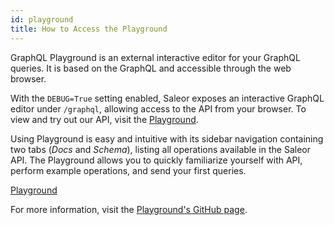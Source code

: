 ```yaml
---
id: playground
title: How to Access the Playground
---
```


GraphQL Playground is an external interactive editor for your GraphQL queries. It is based on the GraphQL and accessible through the web browser. 

With the `DEBUG=True` setting enabled, Saleor exposes an interactive GraphQL editor under `/graphql`, allowing access to the API from your browser. To view and try out our API, visit the [Playground](https://demo.getsaleor.com/graphql/).

Using Playground is easy and intuitive with its sidebar navigation containing two tabs (_Docs_ and _Schema_), listing all operations available in the Saleor API. The Playground allows you to quickly familiarize yourself with API, perform example operations, and send your first queries.

[Playground](assets/api/1.jpg)


For more information, visit the [Playground's GitHub page](https://github.com/prisma/graphql-playground).
